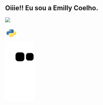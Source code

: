 ## Oiiie!! Eu sou a Emilly Coelho.

<picture>
  <source
    srcset="https://github-readme-stats.vercel.app/api?username=emyy-coelho&show_icons=true&theme=algolia"
    media="(prefers-color-scheme: dark)"
  />
  <source
    srcset="https://github-readme-stats.vercel.app/api?username=emyy-coelho&show_icons=true"
    media="(prefers-color-scheme: algolia), (prefers-color-scheme: no-preference)"
  />
  <img src="https://github-readme-stats.vercel.app/api?username=emyy-coelho&show_icons=true" />
</picture>
<div style="display: inline_block"><br>
  <img align="center" alt="emyy-Python" height="30" width="40" src="https://raw.githubusercontent.com/devicons/devicon/master/icons/python/python-original.svg">
</div>

![Snake animation](https://github.com/rafaballerini/rafaballerini/blob/output/github-contribution-grid-snake.svg)

